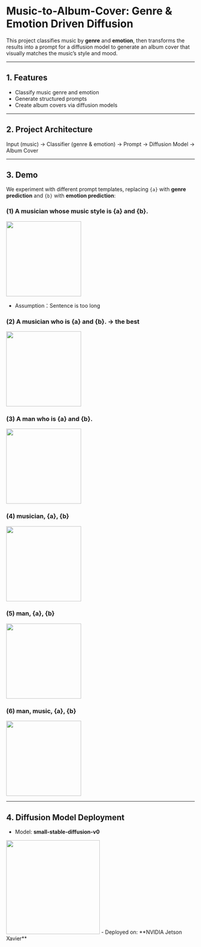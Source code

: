 # Music-to-Album-Cover: Genre & Emotion Driven Diffusion

This project classifies music by **genre** and **emotion**, then transforms the results into a prompt for a diffusion model to generate an album cover that visually matches the music’s style and mood.  

---

## 1. Features
- Classify music genre and emotion  
- Generate structured prompts  
- Create album covers via diffusion models  

---

## 2. Project Architecture

Input (music) → Classifier (genre & emotion) → Prompt → Diffusion Model → Album Cover

---

## 3. Demo

We experiment with different prompt templates, replacing `{a}` with **genre prediction** and `{b}` with **emotion prediction**:

### (1) A musician whose music style is {a} and {b}.
<img src="https://drive.google.com/uc?export=view&id=1d4E4_otNC7CNWVTJdfxTrlZOYOskKc9I" height="200"/>

- Assumption：Sentence is too long
  
### (2) A musician who is {a} and {b}. → the best
<img src="https://drive.google.com/uc?export=view&id=1z9rLeG9BV4cBPzaFbSYLSQqYdr6aPUmC" height="200"/>

### (3) A man who is {a} and {b}.
<img src="https://drive.google.com/uc?export=view&id=10VIv1gwQ2jahgnPagXfAfQwGFJknKthg" height="200"/>

### (4) musician, {a}, {b}
<img src="https://drive.google.com/uc?export=view&id=1hVwli2V-piGOrnO6bv_nGP7RhJlPc3eG" height="200"/>

### (5) man, {a}, {b}
<img src="https://drive.google.com/uc?export=view&id=14hsLh2dsuEbJMen-AekSiu6HEU_yNonO" height="200"/>

### (6) man, music, {a}, {b}
<img src="https://drive.google.com/uc?export=view&id=1Mzy6efr1884DHvrztbWYDsDs8Q3-M9Le" height="200"/>

---

## 4. Diffusion Model Deployment
- Model: **small-stable-diffusion-v0**
<img src="https://drive.google.com/uc?export=view&id=1lYz-sNRUtliQT_Xz1bl9U1prE6MnUIJp" height="250"/>
- Deployed on: **NVIDIA Jetson Xavier**
